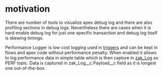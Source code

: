 # motivation

There are number of tools to visualize apex debug log and there are also profiling sections in debug logs. Nevertheless
 there are cases when it is hard enable debug log for just one specific transaction and debug log itself is skewing
 timings.

Performance Logger is low cost logging used in [triggers](../triggers/README.md) and can be kept in flows and apex code
 without performance penalty. When enabled it allows to log performance data in simple table which is then capture in
 [zak_Log](../logging/README.md) as PERF topic. Data is captured in zak_Log__c.Payload__c field as it is longest one
 out-of-the-box.
 